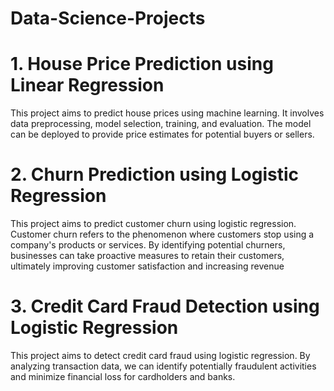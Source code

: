 # Data-Science-Projects


# 1. House Price Prediction using Linear Regression 
This project aims to predict house prices using machine learning. It involves data preprocessing, model selection, training, and evaluation. The model can be deployed to provide price estimates for potential buyers or sellers.

# 2. Churn Prediction using Logistic Regression
This project aims to predict customer churn using logistic regression. Customer churn refers to the phenomenon where customers stop using a company's products or services. By identifying potential churners, businesses can take proactive measures to retain their customers, ultimately improving customer satisfaction and increasing revenue

# 3. Credit Card Fraud Detection using Logistic Regression
This project aims to detect credit card fraud using logistic regression. By analyzing transaction data, we can identify potentially fraudulent activities and minimize financial loss for cardholders and banks.
